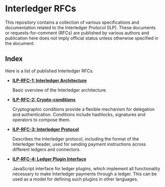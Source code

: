 # Interledger RFCs

This repository contains a collection of various specifications and documentation related to the Interledger Protocol (ILP). These documents or requests-for-comment (RFCs) are published by various authors and publication here does not imply official status unless otherwise specified in the document.

## Index

Here is a list of published Interledger RFCs.

* **[ILP-RFC-1: Interledger Architecture](0001-interledger-architecture/0001-interledger-architecture.md)**

  Basic overview of the Interledger architecture.

* **[ILP-RFC-2: Crypto-conditions](0002-crypto-conditions/0002-crypto-conditions.xml)**

  Cryptographic conditions provide a flexible mechanism for delegation and authentication. Conditions include hashlocks, signatures and operators to compose them.

* **[ILP-RFC-3: Interledger Protocol](0003-interledger-protocol/0003-interledger-protocol.md)**

  Describes the Interledger protocol, including the format of the Interledger header, used for sending payment instructions across different ledgers and connectors.

* **[ILP-RFC-4: Ledger Plugin Interface](0004-ledger-plugin-interface/0004-ledger-plugin-interface.md)**

  JavaScript interface for ledger plugins, which implement all functionality necessary to make Interledger payments through a ledger. This can be used as a model for defining such plugins in other languages.
